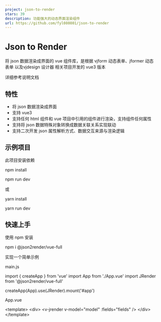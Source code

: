 ```yaml
---
project: json-to-render
stars: 39
description: 功能强大的动态界面渲染组件
url: https://github.com/fyl080801/json-to-render
---
```


Json to Render
==============

将 json 数据渲染成界面的 vue 组件库，是根据 vjform 动态表单、jformer 动态表单 以及vjdesign 设计器 相关项目开发的 vue3 版本

详细参考说明文档

特性
--

-   将 json 数据渲染成界面
-   支持 vue3
-   支持任何 html 组件和 vue 项目中引用的组件进行渲染，支持组件任何属性
-   支持将 json 数据特殊对象转换成数据关联关系实现联动
-   支持二次开发 json 属性解析方式、数据交互来源与渲染逻辑

示例项目
----

此项目安装依赖

npm install

npm run dev

或

yarn install

yarn run dev

快速上手
----

使用 npm 安装

npm i @json2render/vue-full

实现一个简单示例

main.js

import { createApp } from 'vue'
import App from './App.vue'
import JRender from '@json2render/vue-full'

createApp(App).use(JRender).mount('#app')

App.vue

<template\>
  <div\>
    <v-jrender v-model\="model" :fields\="fields" />
  </div\>
</template\>

<script lang="ts">
import { defineComponent } from 'vue'
export default defineComponent({
  setup() {
    return {
      model: { text1: 'Hello world!!' },
      fields: \[
        { component: 'p', text: '$:model.text1' },
        { component: 'input', value: 'model.text1' },
      \],
    }
  },
})
</script\>

示例
--

示例 1: 简单示例

示例 2: Element 组件

说明
--

### 渲染组件

一般的定义形式如下

<v-jrender
  v-model\="model"
  :fields\="fields"
  :datasource\="datasource"
  :listeners\="listeners"
  @setup\="onsetup"
/>

-   v-model: 数据
-   fields: 组件集合
-   datasource: 自定义数据源集合
-   listeners: 监听集合
-   setup: setup 事件

### 组件定义

组件定义包括 `component` `props` `children` 三个基本属性

-   component: 组件类型名，只要 html 标签或是项目中引用的组件都可以作为类型名
-   props: 组件的属性，vue3.0 中组件属性、html 属性、事件的定义可以直接定义到一个对象里
-   children: 组件嵌套的下级组件集合

### 组件属性代理

组件定义会被转换成代理对象，组件属性值如果是符合特定的表达式则在运行时会被转换成真实逻辑

### 渲染钩子

在组件被渲染之前会触发传渲染钩子行为，可在渲染之前改变组件的属性，有两个钩子执行的时机

-   prerender: 相当于组件 setup 阶段，如果组件定义不被改变则只会执行一次
-   render: 相当于每次渲染之前都会被执行

### 数据源

数据源就是数据的来源，可在组件属性表达式里使用的数据，默认支持 `model` `scope` `arguments` `refs` 这几种数据来源

-   model: 通过 v-model 传递过来的数据
-   scope: 当前组件渲染时候由父级数据传递过来的当前数据成员，相当于 scoped-slot
-   arguments: 如果当前属性表达式是一个函数，则 arguments 就是函数接收的参数数组
-   refs: 如果在组件的 props 里设置 ref 属性，则可以通过 refs 获取组件的实例

除了以上几种数据源外，还支持自定义数据源

### 扩展行为

支持扩展组件属性代理行为、渲染钩子、数据源，实现自定义渲染规则

相关链接
----

说明文档 完善中...

关于
--

-   基于 vue2.0 的 vjdesign 设计器定义的配置是否能在这里使用

因为基于 vue2.0 的组件如果不做特殊适配基本上不能在 vue3.0 使用因此不能兼容，但是如果组件库 vue2.0 的属性和 vue3.0 的属性一致，则可以使用自定义渲染钩子将组件属性转换成适用于 vue3.0 的定义实现兼容
